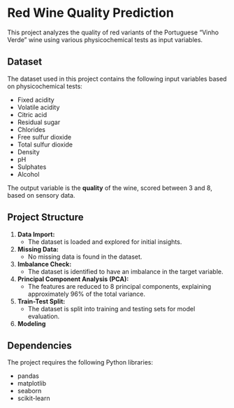 # Red Wine Quality Prediction

This project analyzes the quality of red variants of the Portuguese “Vinho Verde” wine using various physicochemical tests as input variables.

## Dataset

The dataset used in this project contains the following input variables based on physicochemical tests:

- Fixed acidity
- Volatile acidity
- Citric acid
- Residual sugar
- Chlorides
- Free sulfur dioxide
- Total sulfur dioxide
- Density
- pH
- Sulphates
- Alcohol

The output variable is the **quality** of the wine, scored between 3 and 8, based on sensory data.

## Project Structure

1. **Data Import:**
   - The dataset is loaded and explored for initial insights.
2. **Missing Data:**
   - No missing data is found in the dataset.
3. **Imbalance Check:**
   - The dataset is identified to have an imbalance in the target variable.
4. **Principal Component Analysis (PCA):**
   - The features are reduced to 8 principal components, explaining approximately 96% of the total variance.
5. **Train-Test Split:**
   - The dataset is split into training and testing sets for model evaluation.
6. **Modeling**

## Dependencies

The project requires the following Python libraries:

- pandas
- matplotlib
- seaborn
- scikit-learn
